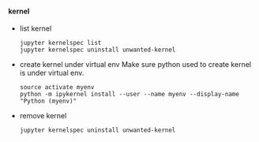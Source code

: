 #### kernel
- list kernel
  ```
  jupyter kernelspec list
  jupyter kernelspec uninstall unwanted-kernel
  ```

- create kernel under virtual env 
  Make sure python used to create kernel is under virtual env.
  ```
  source activate myenv
  python -m ipykernel install --user --name myenv --display-name "Python (myenv)"
  ```
- remove kernel
  ```
  jupyter kernelspec uninstall unwanted-kernel
  ```
  
